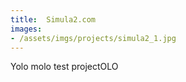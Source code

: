 ```yaml
---
title:  Simula2.com
images:
- /assets/imgs/projects/simula2_1.jpg
---
```


Yolo molo test projectOLO
